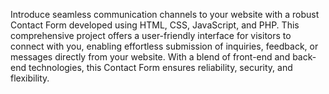 Introduce seamless communication channels to your website with a robust Contact Form developed using HTML, CSS, JavaScript, and PHP. This comprehensive project offers a user-friendly interface for visitors to connect with you, enabling effortless submission of inquiries, feedback, or messages directly from your website. With a blend of front-end and back-end technologies, this Contact Form ensures reliability, security, and flexibility.
